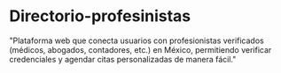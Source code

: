 # Directorio-profesinistas
"Plataforma web que conecta usuarios con profesionistas verificados (médicos, abogados, contadores, etc.) en México, permitiendo verificar credenciales y agendar citas personalizadas de manera fácil."

